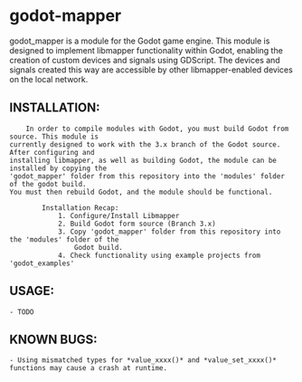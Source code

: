# godot-mapper

godot_mapper is a module for the Godot game engine. This module is designed to implement libmapper functionality within Godot, enabling the creation of custom devices and signals using GDScript. The devices and signals created this way are accessible by other libmapper-enabled devices on the local network.

## INSTALLATION:

        In order to compile modules with Godot, you must build Godot from source. This module is
	currently designed to work with the 3.x branch of the Godot source. After configuring and
	installing libmapper, as well as building Godot, the module can be installed by copying the
	'godot_mapper' folder from this repository into the 'modules' folder of the godot build. 
	You must then rebuild Godot, and the module should be functional.

            Installation Recap:
                1. Configure/Install Libmapper
                2. Build Godot form source (Branch 3.x)
                3. Copy 'godot_mapper' folder from this repository into the 'modules' folder of the 
                    Godot build.
                4. Check functionality using example projects from 'godot_examples'

## USAGE:
    - TODO

## KNOWN BUGS:
    - Using mismatched types for *value_xxxx()* and *value_set_xxxx()* functions may cause a crash at runtime.

	
